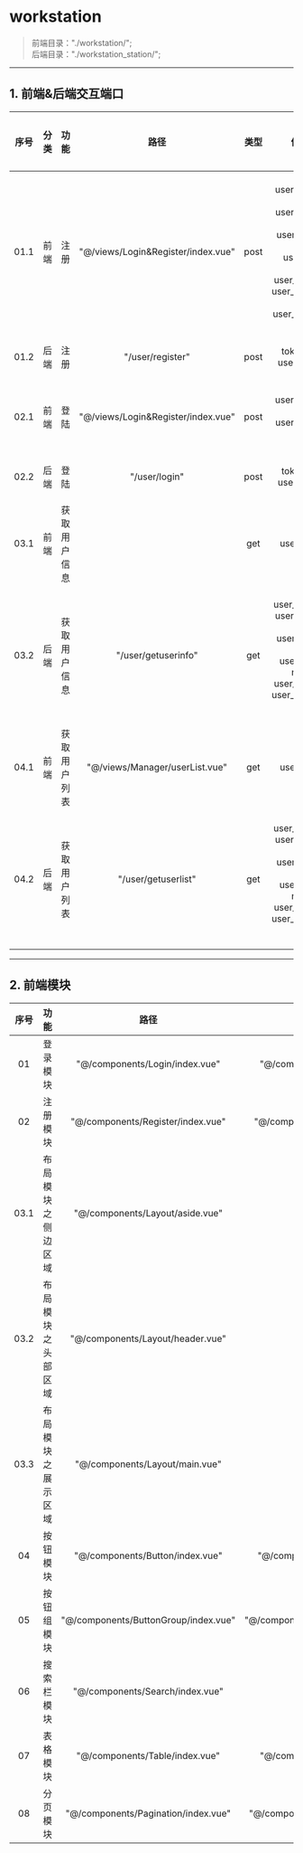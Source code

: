 # workstation
> 前端目录："./workstation/";<br>
> 后端目录："./workstation_station/";<br>
---
## 1. 前端&后端交互端口
| 序号 | 分类 | 功能 | 路径 | 类型 | 传递参数 | 完成情况 |
|:----:|:----:|:----:|:----:|:----:|:----:|:----:|
| 01.1 | 前端 | 注册 | "@/views/Login&Register/index.vue" | post | {<br>user_username: string;<br>user_password: string;<br>user_realname: string;<br>user_avatar: string;<br>user_unit: string;<br>user_department: string;<br>user_permission;<br>} | √ |
| 01.2 | 后端 | 注册 | "/user/register" | post | {<br>token: string;<br>user_id: string;<br>} | √ |
| 02.1 | 前端 | 登陆 | "@/views/Login&Register/index.vue" |  post | {<br>user_username: string;<br>user_password: string;<br>} | √ |
| 02.2 | 后端 | 登陆 | "/user/login" | post | {<br>token: string;<br>user_id: string;<br>} | √ |
| 03.1 | 前端 | 获取用户信息 |  | get | {<br>userId: string;<br>} | √ |
| 03.2 | 后端 | 获取用户信息 | "/user/getuserinfo" | get | {<br>user_id: number;<br>user_username: string;<br>user_realname: string;<br>user_isActive: number;<br>user_unit: string;<br>user_department: string;<br>} | √ |
| 04.1 | 前端 | 获取用户列表 | "@/views/Manager/userList.vue" | get | {<br>userId: string;<br>} | √ |
| 04.2 | 后端 | 获取用户列表 | "/user/getuserlist" | get | [{<br>user_id: number;<br>user_username: string;<br>user_realname: string;<br>user_isActive: number;<br>user_unit: string;<br>user_department: string;<br>}] | √ |
---
## 2. 前端模块
| 序号 | 功能 | 路径 | 类型 | 完成情况 |
|:----:|:----:|:----:|:----:|:----:|
| 01 | 登录模块 | "@/components/Login/index.vue" | "@/components/Login/type.ts" | √ |
| 02 | 注册模块 | "@/components/Register/index.vue" | "@/components/Register/type.ts" | √ |
| 03.1 | 布局模块之侧边区域 | "@/components/Layout/aside.vue" |  | √ |
| 03.2 | 布局模块之头部区域 | "@/components/Layout/header.vue" |  | √ |
| 03.3 | 布局模块之展示区域 | "@/components/Layout/main.vue" |  | √ |
| 04 | 按钮模块 | "@/components/Button/index.vue" | "@/components/Button/type.ts" | √ |
| 05 | 按钮组模块 | "@/components/ButtonGroup/index.vue" | "@/components/ButtonGroup/type.ts" | 50% |
| 06 | 搜索栏模块 | "@/components/Search/index.vue" |  | 50% |
| 07 | 表格模块 | "@/components/Table/index.vue" | "@/components/Table/type.ts" | √ |
| 08 | 分页模块 | "@/components/Pagination/index.vue" | "@/components/Pagination/type.ts" | √ |
